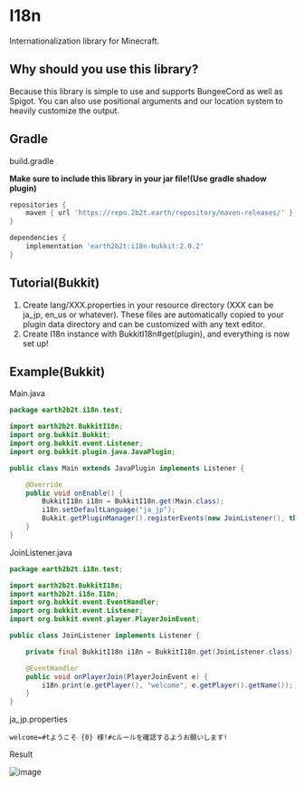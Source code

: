 # I18n

Internationalization library for Minecraft.

## Why should you use this library?

Because this library is simple to use and supports BungeeCord as well as Spigot. You can also use positional arguments and
our location system to heavily customize the output.

## Gradle

build.gradle

**Make sure to include this library in your jar file!(Use gradle shadow plugin)**

```groovy
repositories {
    maven { url 'https://repo.2b2t.earth/repository/maven-releases/' }
}

dependencies {
    implementation 'earth2b2t:i18n-bukkit:2.0.2'
}
```

## Tutorial(Bukkit)

1. Create lang/XXX.properties in your resource directory (XXX can be ja_jp, en_us or whatever). These files are
   automatically copied to your plugin data directory and can be customized with any text editor.
2. Create I18n instance with BukkitI18n#get(plugin), and everything is now set up!

## Example(Bukkit)

Main.java

```java
package earth2b2t.i18n.test;

import earth2b2t.BukkitI18n;
import org.bukkit.Bukkit;
import org.bukkit.event.Listener;
import org.bukkit.plugin.java.JavaPlugin;

public class Main extends JavaPlugin implements Listener {

    @Override
    public void onEnable() {
        BukkitI18n i18n = BukkitI18n.get(Main.class);
        i18n.setDefaultLanguage("ja_jp");
        Bukkit.getPluginManager().registerEvents(new JoinListener(), this);
    }
}

```

JoinListener.java

```java
package earth2b2t.i18n.test;

import earth2b2t.BukkitI18n;
import earth2b2t.i18n.I18n;
import org.bukkit.event.EventHandler;
import org.bukkit.event.Listener;
import org.bukkit.event.player.PlayerJoinEvent;

public class JoinListener implements Listener {

    private final BukkitI18n i18n = BukkitI18n.get(JoinListener.class);

    @EventHandler
    public void onPlayerJoin(PlayerJoinEvent e) {
        i18n.print(e.getPlayer(), "welcome", e.getPlayer().getName());
    }
}
```

ja_jp.properties

```properties
welcome=#tようこそ {0} 様!#cルールを確認するようお願いします!
```

Result

![image](https://user-images.githubusercontent.com/26406334/138262372-c2b38f15-d5e0-4928-9bc4-fefeaee5fc1f.png)
